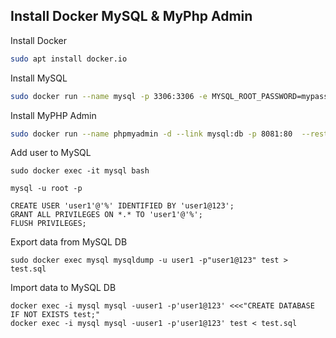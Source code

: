 ## Install Docker MySQL & MyPhp Admin

Install Docker
```sh
sudo apt install docker.io
```
Install MySQL
```sh
sudo docker run --name mysql -p 3306:3306 -e MYSQL_ROOT_PASSWORD=mypass123 -d --restart always mysql
```
Install MyPHP Admin
```sh
sudo docker run --name phpmyadmin -d --link mysql:db -p 8081:80  --restart always phpmyadmin/phpmyadmin
```
Add user to MySQL
```
sudo docker exec -it mysql bash
```
```
mysql -u root -p
```
```
CREATE USER 'user1'@'%' IDENTIFIED BY 'user1@123';
GRANT ALL PRIVILEGES ON *.* TO 'user1'@'%';
FLUSH PRIVILEGES;
```
Export data from MySQL DB
```
sudo docker exec mysql mysqldump -u user1 -p"user1@123" test > test.sql
```
Import data to MySQL DB
```
docker exec -i mysql mysql -uuser1 -p'user1@123' <<<"CREATE DATABASE IF NOT EXISTS test;"
docker exec -i mysql mysql -uuser1 -p'user1@123' test < test.sql
```
